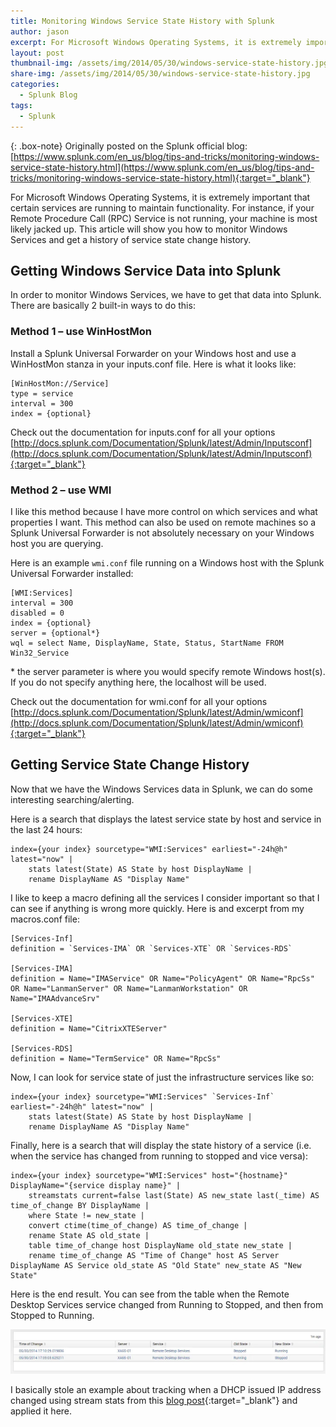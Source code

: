 ```yaml
---
title: Monitoring Windows Service State History with Splunk
author: jason
excerpt: For Microsoft Windows Operating Systems, it is extremely important that certain services are running to maintain functionality.  For instance, if your Remote Procedure Call (RPC) Service is not running, your machine is most likely jacked up.  This article will show you how to monitor Windows Services and get a history of service state change history.
layout: post
thumbnail-img: /assets/img/2014/05/30/windows-service-state-history.jpg
share-img: /assets/img/2014/05/30/windows-service-state-history.jpg
categories:
  - Splunk Blog
tags:
  - Splunk
---
```

{: .box-note}
Originally posted on the Splunk official blog: [https://www.splunk.com/en_us/blog/tips-and-tricks/monitoring-windows-service-state-history.html](https://www.splunk.com/en_us/blog/tips-and-tricks/monitoring-windows-service-state-history.html){:target="_blank"}

For Microsoft Windows Operating Systems, it is extremely important that certain services are running to maintain functionality.  For instance, if your Remote Procedure Call (RPC) Service is not running, your machine is most likely jacked up.  This article will show you how to monitor Windows Services and get a history of service state change history.

## Getting Windows Service Data into Splunk
In order to monitor Windows Services, we have to get that data into Splunk. There are basically 2 built-in ways to do this:

### Method 1 – use WinHostMon
Install a Splunk Universal Forwarder on your Windows host and use a WinHostMon stanza in your inputs.conf file. Here is what it looks like:

~~~
[WinHostMon://Service]
type = service
interval = 300
index = {optional}
~~~

Check out the documentation for inputs.conf for all your options [http://docs.splunk.com/Documentation/Splunk/latest/Admin/Inputsconf](http://docs.splunk.com/Documentation/Splunk/latest/Admin/Inputsconf){:target="_blank"}

### Method 2 – use WMI
I like this method because I have more control on which services and what properties I want. This method can also be used on remote machines so a Splunk Universal Forwarder is not absolutely necessary on your Windows host you are querying.

Here is an example `wmi.conf` file running on a Windows host with the Splunk Universal Forwarder installed:

~~~
[WMI:Services]
interval = 300
disabled = 0
index = {optional}
server = {optional*}
wql = select Name, DisplayName, State, Status, StartName FROM Win32_Service
~~~

\* the server parameter is where you would specify remote Windows host(s). If you do not specify anything here, the localhost will be used.

Check out the documentation for wmi.conf for all your options
[http://docs.splunk.com/Documentation/Splunk/latest/Admin/wmiconf](http://docs.splunk.com/Documentation/Splunk/latest/Admin/wmiconf){:target="_blank"}

## Getting Service State Change History
Now that we have the Windows Services data in Splunk, we can do some interesting searching/alerting.

Here is a search that displays the latest service state by host and service in the last 24 hours:

~~~
index={your index} sourcetype="WMI:Services" earliest="-24h@h" latest="now" |
	stats latest(State) AS State by host DisplayName |
	rename DisplayName AS "Display Name"
~~~


I like to keep a macro defining all the services I consider important so that I can see if anything is wrong more quickly. Here is and excerpt from my macros.conf file:

~~~
[Services-Inf]
definition = `Services-IMA` OR `Services-XTE` OR `Services-RDS`

[Services-IMA]
definition = Name="IMAService" OR Name="PolicyAgent" OR Name="RpcSs" OR Name="LanmanServer" OR Name="LanmanWorkstation" OR Name="IMAAdvanceSrv"

[Services-XTE]
definition = Name="CitrixXTEServer"

[Services-RDS]
definition = Name="TermService" OR Name="RpcSs"
~~~


Now, I can look for service state of just the infrastructure services like so:

~~~
index={your index} sourcetype="WMI:Services" `Services-Inf` earliest="-24h@h" latest="now" |
	stats latest(State) AS State by host DisplayName |
	rename DisplayName AS "Display Name"
~~~


Finally, here is a search that will display the state history of a service (i.e. when the service has changed from running to stopped and vice versa):

~~~
index={your index} sourcetype="WMI:Services" host="{hostname}" DisplayName="{service display name}" |
	streamstats current=false last(State) AS new_state last(_time) AS time_of_change BY DisplayName |
	where State != new_state |
	convert ctime(time_of_change) AS time_of_change |
	rename State AS old_state |
	table time_of_change host DisplayName old_state new_state |
	rename time_of_change AS "Time of Change" host AS Server DisplayName AS Service old_state AS "Old State" new_state AS "New State"
~~~

Here is the end result. You can see from the table when the Remote Desktop Services service changed from Running to Stopped, and then from Stopped to Running.

![Windows service state history](/assets/img/2014/05/30/windows-service-state-history.jpg)

I basically stole an example about tracking when a DHCP issued IP address changed using stream stats from this [blog post](https://www.splunk.com/en_us/blog/tips-and-tricks/streamstats-example.html){:target="_blank"} and applied it here.